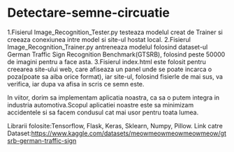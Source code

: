 # Detectare-semne-circuatie

1.Fisierul Image_Recognition_Tester.py testeaza modelul creat de Trainer si creeaza conexiunea intre model si site-ul hostat local.
2.Fisierul Image_Recognition_Trainer.py antreneaza modelul folosind dataset-ul German Traffic Sign Recognition Benchmark(GTSRB), folosind peste 50000 de imagini pentru a face asta.
3.Fisierul index.html este folosit pentru creearea site-ului web, care afiseaza un panel unde se poate incarca o poza(poate sa aiba orice format), iar site-ul, folosind fisierle de mai sus, va verifica, iar dupa va afisa in scris ce semn este.

In viitor, dorim sa implementam aplicatia noastra, ca sa o putem integra in industria automotiva.Scopul aplicatiei noastre este sa minimizam accidentele si sa facem condusul cat mai usor pentru toata lumea.

Librarii folosite:Tensorflow, Flask, Keras, Sklearn, Numpy, Pillow.
Link catre Dataset:https://www.kaggle.com/datasets/meowmeowmeowmeowmeow/gtsrb-german-traffic-sign
